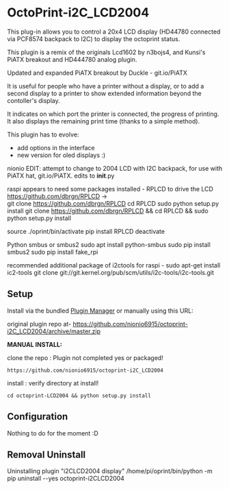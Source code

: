 # OctoPrint-i2C_LCD2004

This plug-in allows you to control a 20x4 LCD display (HD44780 connected via PCF8574 backpack to I2C) to display the octoprint status.

This plugin is a remix of the originals Lcd1602 by n3bojs4, and Kunsi's PiATX breakout and HD444780 analog plugin. 

Updated and expanded PiATX breakout by Duckle - git.io/PiATX 

It is useful for people who have a printer without a display, or to add a second display to a printer to show extended information beyond the contoller's display.

It indicates on which port the printer is connected, the progress of printing. It also displays the remaining print time (thanks to a simple method).

This plugin has to evolve:

- add options in the interface
- new version for oled displays :)

nionio EDIT: attempt to change to 2004 LCD with I2C backpack, for use with PiATX hat, git.io/PiATX. 
edits to __init__.py

raspi appears to need some packages installed -
RPLCD to drive the LCD
https://github.com/dbrgn/RPLCD ->  
     git clone https://github.com/dbrgn/RPLCD
     cd RPLCD
     sudo python setup.py install
     git clone https://github.com/dbrgn/RPLCD && cd RPLCD && sudo python setup.py install

source ./oprint/bin/activate
pip install RPLCD
deactivate

Python smbus or smbus2
sudo apt install python-smbus
sudo pip install smbus2
sudo pip install fake_rpi

recommended additional package of i2ctools for raspi -
sudo apt-get install ic2-tools
git clone git://git.kernel.org/pub/scm/utils/i2c-tools/i2c-tools.git

## Setup

Install via the bundled [Plugin Manager](https://github.com/foosel/OctoPrint/wiki/Plugin:-Plugin-Manager)
or manually using this URL:

 original plugin repo at-   https://github.com/nionio6915/octoprint-i2C_LCD2004/archive/master.zip

**MANUAL INSTALL:**

clone the repo :
Plugin not completed yes or packaged! 

`https://github.com/nionio6915/octoprint-i2C_LCD2004`

install :
verify directory at install!

`cd octoprint-LCD2004 && python setup.py install`

## Configuration

Nothing to do for the moment :D

## Removal Uninstall
Uninstalling plugin "i2CLCD2004 display"
/home/pi/oprint/bin/python -m pip uninstall --yes octoprint-i2CLCD2004
